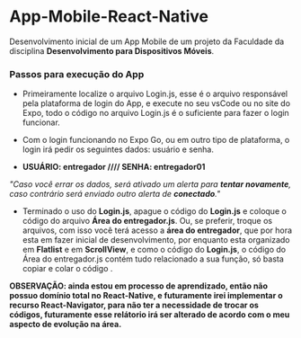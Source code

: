 # App-Mobile-React-Native
Desenvolvimento inicial de um App Mobile de um projeto da Faculdade da disciplina **Desenvolvimento para Dispositivos Móveis**.

### Passos para execução do App

- Primeiramente localize o arquivo Login.js, esse é o arquivo responsável pela plataforma de login do App, e execute no seu vsCode ou no site do Expo, todo o código no arquivo Login.js é o suficiente para fazer o login funcionar.

- Com o login funcionando no Expo Go, ou em outro tipo de plataforma, o login irá pedir os seguintes dados: usuário e senha. 
- **USUÁRIO: entregador //// SENHA: entregador01**
 
 *"Caso você errar os dados, será ativado um alerta para **tentar novamente**, caso contrário será enviado outro alerta de **conectado**."*

- Terminado o uso do **Login.js**, apague o código do **Login.js** e coloque o código do arquivo **Área do entregador.js**. Ou, se preferir, troque os arquivos, com isso você terá acesso a **área do entregador**, que por hora esta em fazer inicial de desenvolvimento, por enquanto esta organizado em **Flatlist** e em **ScrollView**, e como o código do **Login.js**, o código do Área do entregador.js contém tudo relacionado a sua função, só basta copiar e colar o código .
 
**OBSERVAÇÃO: ainda estou em processo de aprendizado, então não possuo domínio total no React-Native, e futuramente irei implementar o recurso React-Navigator, para não ter a necessidade de trocar os códigos, futuramente esse relátorio irá ser alterado de acordo com o meu aspecto de evolução na área.**

